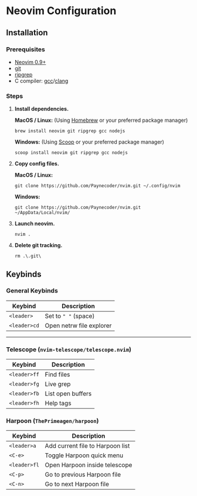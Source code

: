 # Neovim Configuration

## Installation
    
### Prerequisites
- [Neovim 0.9+](https://neovim.io/)
- [git](https://git-scm.com/)
- [ripgrep](https://github.com/BurntSushi/ripgrep)
- C compiler: [gcc](https://gcc.gnu.org/git.html)/[clang](https://clang.llvm.org/)

### Steps

1. **Install dependencies.**
    
    **MacOS / Linux:** (Using [Homebrew](https://brew.sh/) or your preferred package manager)
    ```
    brew install neovim git ripgrep gcc nodejs
    ```

    **Windows:** (Using [Scoop](https://scoop.sh/) or your preferred package manager)
    ```
    scoop install neovim git ripgrep gcc nodejs
    ```

2. **Copy config files.**

    **MacOS / Linux:**
    ```
    git clone https://github.com/Paynecoder/nvim.git ~/.config/nvim  
    ```

    **Windows:**
    ```
    git clone https://github.com/Paynecoder/nvim.git ~/AppData/Local/nvim/  
    ```

3. **Launch neovim.**
   ```
   nvim .
   ```

4. **Delete git tracking.** 
   ```
   rm .\.git\ 
   ```

## Keybinds

### General Keybinds

| Keybind        | Description                          |
| -------------- | ------------------------------------ |
| `<leader>`     | Set to `" "` (space)                 |
| `<leader>cd`   | Open netrw file explorer             | 

---

### Telescope (`nvim-telescope/telescope.nvim`)

| Keybind        | Description                  |
| -------------- | --------------------------- |
| `<leader>ff`   | Find files                  |
| `<leader>fg`   | Live grep                   |
| `<leader>fb`   | List open buffers           |
| `<leader>fh`   | Help tags                   |

### Harpoon (`ThePrimeagen/harpoon`)

| Keybind        | Description                               |
| -------------- | ----------------------------------------- |
| `<leader>a`    | Add current file to Harpoon list          |
| `<C-e>`        | Toggle Harpoon quick menu                 |
| `<leader>fl`   | Open Harpoon inside telescope             |
| `<C-p>`        | Go to previous Harpoon file               |
| `<C-n>`        | Go to next Harpoon file                   |
